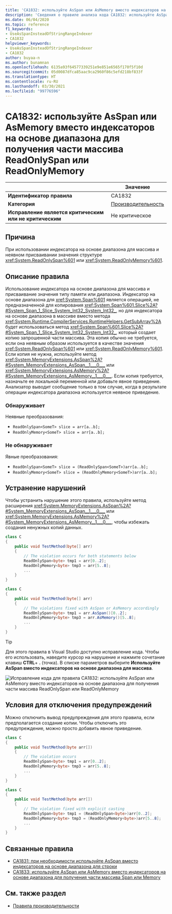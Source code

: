 ```yaml
---
title: 'CA1832: используйте AsSpan или AsMemory вместо индексаторов на основе диапазона для получения части массива ReadOnlySpan или ReadOnlyMemory (анализ кода)'
description: 'Сведения о правиле анализа кода CA1832: используйте AsSpan или AsMemory вместо индексаторов на основе диапазона для получения части массива ReadOnlySpan или ReadOnlyMemory'
ms.date: 06/04/2020
ms.topic: reference
f1_keywords:
- UseAsSpanInsteadOfStringRangeIndexer
- CA1832
helpviewer_keywords:
- UseAsSpanInsteadOfStringRangeIndexer
- CA1832
author: buyaa-n
ms.author: bunamnan
ms.openlocfilehash: 6135a93f64577339251e9e851e6565f170f5f10d
ms.sourcegitcommit: 05d0087dfca85aac9ca2960f86c5efd218bf833f
ms.translationtype: HT
ms.contentlocale: ru-RU
ms.lasthandoff: 03/30/2021
ms.locfileid: "99776596"
---
```

# <a name="ca1832-use-asspan-or-asmemory-instead-of-range-based-indexers-for-getting-readonlyspan-or-readonlymemory-portion-of-an-array"></a>CA1832: используйте AsSpan или AsMemory вместо индексаторов на основе диапазона для получения части массива ReadOnlySpan или ReadOnlyMemory

| | Значение |
|-|-|
| **Идентификатор правила** |CA1832|
| **Категория** |[Производительность](performance-warnings.md)|
| **Исправление является критическим или не критическим** |Не критическое|

## <a name="cause"></a>Причина

При использовании индексатора на основе диапазона для массива и неявном присваивании значения структуре <xref:System.ReadOnlySpan%601> или <xref:System.ReadOnlyMemory%601>.

## <a name="rule-description"></a>Описание правила

Использование индексатора на основе диапазона для массива и присваивание значения типу памяти или диапазона. Индексатор на основе диапазона для <xref:System.Span%601> является операцией, не предназначенной для копирования <xref:System.Span%601.Slice%2A?#System_Span_1_Slice_System_Int32_System_Int32_>, но для индексатора на основе диапазона в массиве вместо метода <xref:System.Runtime.CompilerServices.RuntimeHelpers.GetSubArray%2A> будет использоваться метод <xref:System.Span%601.Slice%2A?#System_Span_1_Slice_System_Int32_System_Int32_>, который создает копию запрошенной части массива. Эта копия обычно не требуется, если она неявным образом используется в качестве значения <xref:System.ReadOnlySpan%601> или <xref:System.ReadOnlyMemory%601>. Если копия не нужна, используйте метод <xref:System.MemoryExtensions.AsSpan%2A?#System_MemoryExtensions_AsSpan__1___0___> или <xref:System.MemoryExtensions.AsMemory%2A?#System_MemoryExtensions_AsMemory__1___0___>. Если копия требуется, назначьте ее локальной переменной или добавьте явное приведение. Анализатор выводит сообщение только в том случае, когда в результате операции индексатора диапазона используется неявное приведение.

### <a name="detects"></a>Обнаруживает

Неявные преобразования:

- `ReadOnlySpan<SomeT> slice = arr[a..b];`
- `ReadOnlyMemory<SomeT> slice = arr[a..b];`

### <a name="does-not-detect"></a>Не обнаруживает

Явные преобразования:

- `ReadOnlySpan<SomeT> slice = (ReadOnlySpan<SomeT>)arr[a..b];`
- `ReadOnlyMemory<SomeT> slice = (ReadOnlyMemory<SomeT>)arr[a..b];`

## <a name="how-to-fix-violations"></a>Устранение нарушений

Чтобы устранить нарушение этого правила, используйте метод расширения <xref:System.MemoryExtensions.AsSpan%2A?#System_MemoryExtensions_AsSpan__1___0___> или <xref:System.MemoryExtensions.AsMemory%2A?#System_MemoryExtensions_AsMemory__1___0___>, чтобы избежать создания ненужных копий данных.

```csharp
class C
{
    public void TestMethod(byte[] arr)
    {
        // The violation occurs for both statements below
        ReadOnlySpan<byte> tmp1 = arr[0..2];
        ReadOnlyMemory<byte> tmp3 = arr[5..8];
        ...
    }
}
```

```csharp
class C
{
    public void TestMethod(byte[] arr)
    {
        // The violations fixed with AsSpan or AsMemory accordingly
        ReadOnlySpan<byte> tmp1 = arr.AsSpan()[0..2];
        ReadOnlyMemory<byte> tmp3 = arr.AsMemory()[5..8];
        ...
    }
}
```

> [!TIP]
> Для этого правила в Visual Studio доступно исправление кода. Чтобы его использовать, наведите курсор на нарушение и нажмите сочетание клавиш **CTRL**+ **.** (точка). В списке параметров выберите **Используйте AsSpan вместо индексаторов на основе диапазона для массива**.
>
> ![Исправление кода для правила CA1832: используйте AsSpan или AsMemory вместо индексаторов на основе диапазона для получения части массива ReadOnlySpan или ReadOnlyMemory](media/ca1832_codefix.png)

## <a name="when-to-suppress-warnings"></a>Условия для отключения предупреждений

Можно отключить вывод предупреждения для этого правила, если предполагается создание копии. Чтобы отключить это предупреждение, можно просто добавить явное приведение.

```csharp
class C
{
    public void TestMethod(byte arr[])
    {
        // The violation occurs
        ReadOnlySpan<byte> tmp1 = arr[0..2];
        ReadOnlyMemory<byte> tmp3 = arr[5..8];
        ...
    }
}
```

```csharp
class C
{
    public void TestMethod(byte arr[])
    {
        // The violation fixed with explicit casting
        ReadOnlySpan<byte> tmp1 = (ReadOnlySpan<byte>)arr[0..2];
        ReadOnlyMemory<byte> tmp3 = (ReadOnlyMemory<byte>)arr[5..8];
        ...
    }
}
```

## <a name="related-rules"></a>Связанные правила

- [CA1831: при необходимости используйте AsSpan вместо индексаторов на основе диапазона для строки](ca1831.md)
- [CA1833: используйте AsSpan или AsMemory вместо индексаторов на основе диапазона для получения части массива Span или Memory](ca1833.md)

## <a name="see-also"></a>См. также раздел

- [Правила производительности](performance-warnings.md)
